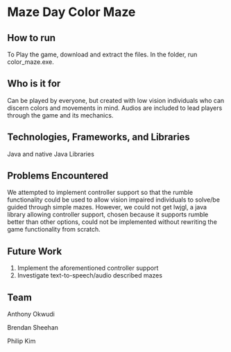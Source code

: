 # Maze Day Color Maze
## How to run
To Play the game, download and extract the files. In the folder, run color_maze.exe.

## Who is it for
Can be played by everyone, but created with low vision individuals who can discern colors and movements in mind. Audios are included to lead players through the game and its mechanics.

## Technologies, Frameworks, and Libraries
Java and native Java Libraries

## Problems Encountered
We attempted to implement controller support so that the rumble functionality could be used to allow vision impaired individuals to solve/be guided through simple mazes.  However, we could not get lwjgl, a java library allowing controller support, chosen because it supports rumble better than other options, could not be implemented without rewriting the game functionality from scratch. 

## Future Work
1. Implement the aforementioned controller support
2. Investigate text-to-speech/audio described mazes

## Team
Anthony Okwudi

Brendan Sheehan

Philip Kim
